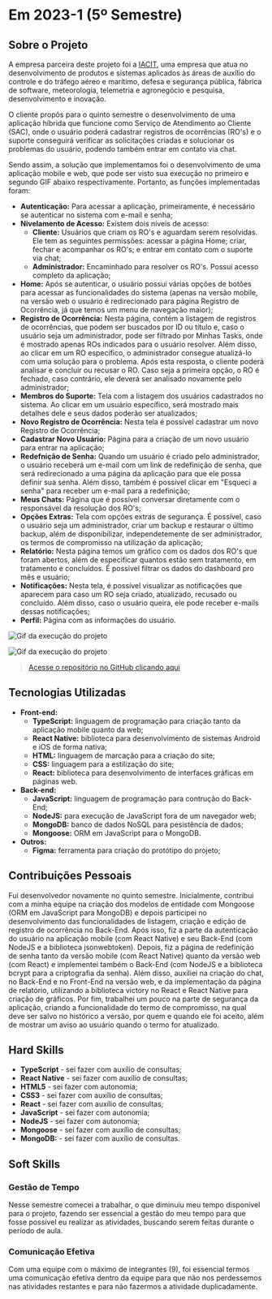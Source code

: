 # Em 2023-1 (5º Semestre)

## Sobre o Projeto

A empresa parceira deste projeto foi a [IACIT](https://www.iacit.com.br/), uma empresa que atua no desenvolvimento de produtos e sistemas aplicados às áreas de auxílio do controle e do tráfego aéreo e marítimo, defesa e segurança pública, fábrica de software, meteorologia, telemetria e agronegócio e pesquisa, desenvolvimento e inovação.

O cliente propôs para o quinto semestre o desenvolvimento de uma aplicação híbrida que funcione como Serviço de Atendimento ao Cliente (SAC), onde o usuário poderá cadastrar registros de ocorrências (RO's) e o suporte conseguirá verificar as solicitações criadas e solucionar os problemas do usuário, podendo também entrar em contato via chat.

Sendo assim, a solução que implementamos foi o desenvolvimento de uma aplicação mobile e web, que pode ser visto sua execução no primeiro e segundo GIF abaixo respectivamente. Portanto, as funções implementadas foram:

* **Autenticação:** Para acessar a aplicação, primeiramente, é necessário se autenticar no sistema com e-mail e senha;
* **Nivelamento de Acesso:** Existem dois níveis de acesso:
    * **Cliente:** Usuários que criam os RO's e aguardam serem resolvidas. Ele tem as seguintes permissões: acessar a página Home; criar, fechar e acompanhar os RO's; e entrar em contato com o suporte via chat;
    * **Administrador:** Encaminhado para resolver os RO's. Possui acesso completo da aplicação;
* **Home:** Após se autenticar, o usuário possui várias opções de botões para acessar as funcionalidades do sistema (apenas na versão mobile, na versão web o usuário é redirecionado para página Registro de Ocorrência, já que temos um menu de navegação maior);
* **Registro de Ocorrência:** Nesta página, contém a listagem de registros de ocorrências, que podem ser buscados por ID ou título e, caso o usuário seja um administrador, pode ser filtrado por Minhas Tasks, onde é mostrado apenas ROs indicados para o usuário resolver. Além disso, ao clicar em um RO específico, o administrador consegue atualizá-lo com uma solução para o problema. Após esta resposta, o cliente poderá analisar e concluir ou recusar o RO. Caso seja a primeira opção, o RO é fechado, caso contrário, ele deverá ser analisado novamente pelo administrador; 
* **Membros do Suporte:** Tela com a listagem dos usuários cadastrados no sistema. Ao clicar em um usuário específico, será mostrado mais detalhes dele e seus dados poderão ser atualizados;
* **Novo Registro de Ocorrência:** Nesta tela é possível cadastrar um novo Registro de Ocorrência;
* **Cadastrar Novo Usuário:** Página para a criação de um novo usuário para entrar na aplicação;
* **Redefnição de Senha:** Quando um usuário é criado pelo administrador, o usuário receberá um e-mail com um link de redefinição de senha, que será redirecionado a uma página da aplicação para que ele possa definir sua senha. Além disso, também é possível clicar em "Esqueci a senha" para receber um e-mail para a redefinição;
* **Meus Chats:** Página que é possível conversar diretamente com o responsável da resolução dos RO's; 
* **Opções Extras:** Tela com opções extras de segurança. É possível, caso o usuário seja um administrador, criar um backup e restaurar o último backup, além de disponibilizar, independetemente de ser administrador, os termos de compromisso na utilização da aplicação;
* **Relatório:** Nesta página temos um gráfico com os dados dos RO's que foram abertos, além de especificar quantos estão sem tratamento, em tratamento e concluídos. É possível filtrar os dados do dashboard pro mês e usuário;
* **Notificações:** Nesta tela, é possível visualizar as notificações que aparecem para caso um RO seja criado, atualizado, recusado ou concluído. Além disso, caso o usuário queira, ele pode receber e-mails dessas notificações;
* **Perfil:** Página com as informações do usuário.

![Gif da execução do projeto](../img/5-semestre-app.gif)

![Gif da execução do projeto](../img/5-semestre-web.gif)

> [Acesse o repositório no GitHub clicando aqui](https://github.com/inodevs-5/Reportify_Doc)

## Tecnologias Utilizadas

* **Front-end:** 
    - **TypeScript:** linguagem de programação para criação tanto da aplicação mobile quanto da web;
    - **React Native:** biblioteca para desenvolvimento de sistemas Android e iOS de forma nativa;
    - **HTML:** linguagem de marcação para a criação do site;
    - **CSS:** linguagem para a estilização do site;
    - **React:** biblioteca para desenvolvimento de interfaces gráficas em páginas web.
* **Back-end:** 
    - **JavaScript:** linguagem de programação para contrução do Back-End;
    - **NodeJS:** para execução de JavaScript fora de um navegador web;
    - **MongoDB:** banco de dados NoSQL para pesistência de dados;
    - **Mongoose:** ORM em JavaScript para o MongoDB.
* **Outros:** 
    - **Figma:** ferramenta para criação do protótipo do projeto;

## Contribuições Pessoais

Fui desenvolvedor novamente no quinto semestre. Inicialmente, contribui com a minha equipe na criação dos modelos de entidade com Mongoose (ORM em JavaScript para MongoDB) e depois participei no desenvolvimento das funcionalidades de listagem, criação e edição de registro de ocorrência no Back-End. Após isso, fiz a parte da autenticação do usuário na aplicação mobile (com React Native) e seu Back-End (com NodeJS e a biblioteca jsonwebtoken). Depois, fiz a página de redefinição de senha tanto da versão mobile (com React Native) quanto da versão web (com React) e implementei também o Back-End (com NodeJS e a biblioteca bcrypt para a criptografia da senha). Além disso, auxiliei na criação do chat, no Back-End e no Front-End na versão web, e da implementação da página de relatório, utilizando a biblioteca victory no React e React Native para criação de gráficos. Por fim, trabalhei um pouco na parte de segurança da aplicação, criando a funcionalidade do termo de compromisso, na qual deve ser salvo no histórico a versão, por quem e quando ele foi aceito, além de mostrar um aviso ao usuário quando o termo for atualizado.

## Hard Skills

* **TypeScript** - sei fazer com auxílio de consultas;
* **React Native** - sei fazer com auxílio de consultas;
* **HTML5** - sei fazer com autonomia;
* **CSS3** - sei fazer com auxílio de consultas;
* **React** - sei fazer com auxílio de consultas;
* **JavaScript** - sei fazer com autonomia;
* **NodeJS** - sei fazer com autonomia;
* **Mongoose** - sei fazer com auxílio de consultas;
* **MongoDB:** - sei fazer com auxílio de consultas.

## Soft Skills

### Gestão de Tempo

Nesse semestre comecei a trabalhar, o que diminuiu meu tempo disponível para o projeto, fazendo ser essencial a gestão do meu tempo para que fosse possível eu realizar as atividades, buscando serem feitas durante o período de aula.

### Comunicação Efetiva

Com uma equipe com o máximo de integrantes (9), foi essencial termos uma comunicação efetiva dentro da equipe para que não nos perdessemos nas atividades restantes e para não fazermos a atividade duplicadamente.